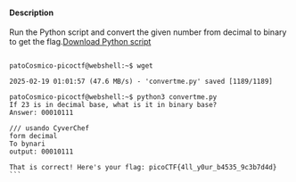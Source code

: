 #### Description

Run the Python script and convert the given number from decimal to binary to get the flag.[Download Python script](https://artifacts.picoctf.net/c/23/convertme.py)


````

patoCosmico-picoctf@webshell:~$ wget 

2025-02-19 01:01:57 (47.6 MB/s) - 'convertme.py' saved [1189/1189]

patoCosmico-picoctf@webshell:~$ python3 convertme.py
If 23 is in decimal base, what is it in binary base?
Answer: 00010111

/// usando CyverChef 
form decimal
To bynari
output: 00010111

That is correct! Here's your flag: picoCTF{4ll_y0ur_b4535_9c3b7d4d}
```
